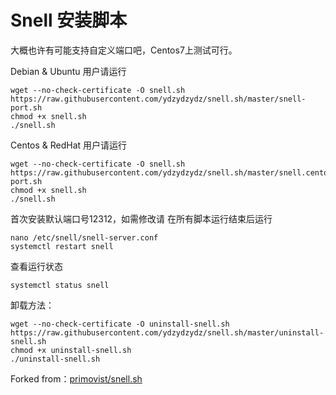 # Snell 安装脚本

大概也许有可能支持自定义端口吧，Centos7上测试可行。


Debian & Ubuntu 用户请运行

```
wget --no-check-certificate -O snell.sh https://raw.githubusercontent.com/ydzydzydz/snell.sh/master/snell-port.sh
chmod +x snell.sh
./snell.sh
```

Centos & RedHat 用户请运行

```
wget --no-check-certificate -O snell.sh https://raw.githubusercontent.com/ydzydzydz/snell.sh/master/snell.centos-port.sh
chmod +x snell.sh
./snell.sh
```

首次安装默认端口号12312，如需修改请
在所有脚本运行结束后运行

```
nano /etc/snell/snell-server.conf
systemctl restart snell
```


查看运行状态
```
systemctl status snell
```

卸载方法：

```
wget --no-check-certificate -O uninstall-snell.sh https://raw.githubusercontent.com/ydzydzydz/snell.sh/master/uninstall-snell.sh
chmod +x uninstall-snell.sh
./uninstall-snell.sh
```

Forked from：[primovist/snell.sh](https://github.com/primovist/snell.sh)
